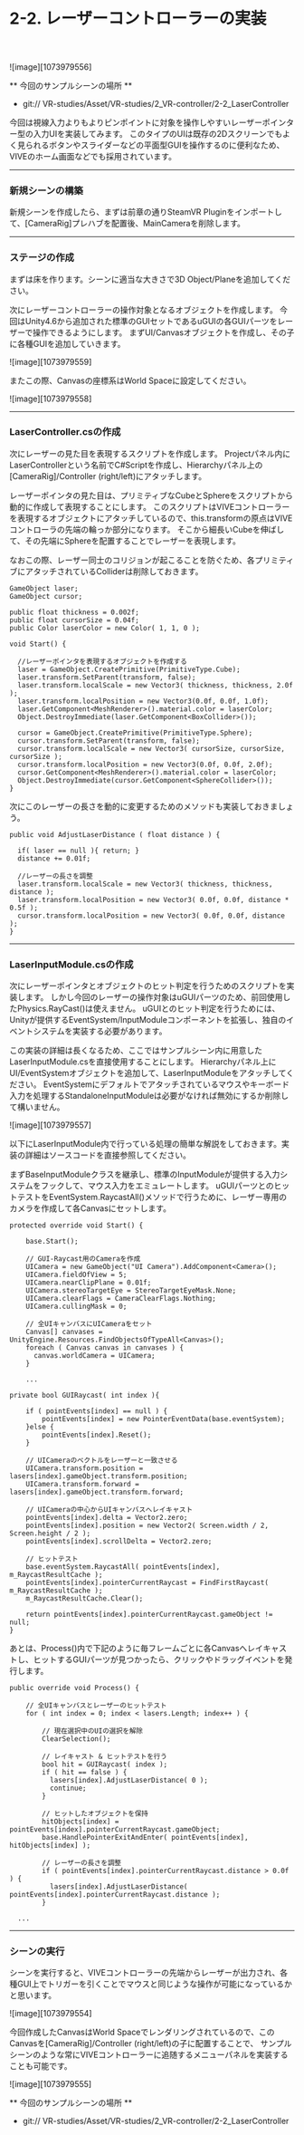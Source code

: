 # 2-2. レーザーコントローラーの実装  　　

![image][1073979556]

** 今回のサンプルシーンの場所 **
- git:// VR-studies/Asset/VR-studies/2_VR-controller/2-2_LaserController

今回は視線入力よりもよりピンポイントに対象を操作しやすいレーザーポインター型の入力UIを実装してみます。
このタイプのUIは既存の2Dスクリーンでもよく見られるボタンやスライダーなどの平面型GUIを操作するのに便利なため、VIVEのホーム画面などでも採用されています。

---
### 新規シーンの構築

新規シーンを作成したら、まずは前章の通りSteamVR Pluginをインポートして、[CameraRig]プレハブを配置後、MainCameraを削除します。

---
### ステージの作成

まずは床を作ります。シーンに適当な大きさで3D Object/Planeを追加してください。

次にレーザーコントローラーの操作対象となるオブジェクトを作成します。
今回はUnity4.6から追加された標準のGUIセットであるuGUIの各GUIパーツをレーザーで操作できるようにします。
まずUI/Canvasオブジェクトを作成し、その子に各種GUIを追加していきます。

![image][1073979559]

またこの際、Canvasの座標系はWorld Spaceに設定してください。

![image][1073979558]

---
### LaserController.csの作成  

次にレーザーの見た目を表現するスクリプトを作成します。
Projectパネル内にLaserControllerという名前でC#Scriptを作成し、Hierarchyパネル上の[CameraRig]/Controller (right/left)にアタッチします。

レーザーポインタの見た目は、プリミティブなCubeとSphereをスクリプトから動的に作成して表現することにします。
このスクリプトはVIVEコントローラーを表現するオブジェクトにアタッチしているので、this.transformの原点はVIVEコントローラの先端の輪っか部分になります。
そこから細長いCubeを伸ばして、その先端にSphereを配置することでレーザーを表現します。

なおこの際、レーザー同士のコリジョンが起こることを防ぐため、各プリミティブにアタッチされているColliderは削除しておきます。

```
GameObject laser;
GameObject cursor;

public float thickness = 0.002f;
public float cursorSize = 0.04f;
public Color laserColor = new Color( 1, 1, 0 );

void Start() {

  //レーザーポインタを表現するオブジェクトを作成する
  laser = GameObject.CreatePrimitive(PrimitiveType.Cube);
  laser.transform.SetParent(transform, false);
  laser.transform.localScale = new Vector3( thickness, thickness, 2.0f );
  laser.transform.localPosition = new Vector3(0.0f, 0.0f, 1.0f);
  laser.GetComponent<MeshRenderer>().material.color = laserColor;
  Object.DestroyImmediate(laser.GetComponent<BoxCollider>());

  cursor = GameObject.CreatePrimitive(PrimitiveType.Sphere);
  cursor.transform.SetParent(transform, false);
  cursor.transform.localScale = new Vector3( cursorSize, cursorSize, cursorSize );
  cursor.transform.localPosition = new Vector3(0.0f, 0.0f, 2.0f);
  cursor.GetComponent<MeshRenderer>().material.color = laserColor;
  Object.DestroyImmediate(cursor.GetComponent<SphereCollider>());
}
```

次にこのレーザーの長さを動的に変更するためのメソッドも実装しておきましょう。

```
public void AdjustLaserDistance ( float distance ) {

  if( laser == null ){ return; }
  distance += 0.01f;

  //レーザーの長さを調整
  laser.transform.localScale = new Vector3( thickness, thickness, distance );
  laser.transform.localPosition = new Vector3( 0.0f, 0.0f, distance * 0.5f );
  cursor.transform.localPosition = new Vector3( 0.0f, 0.0f, distance );
}
```

---
### LaserInputModule.csの作成  

次にレーザーポインタとオブジェクトのヒット判定を行うためのスクリプトを実装します。
しかし今回のレーザーの操作対象はuGUIパーツのため、前回使用したPhysics.RayCast()は使えません。
uGUIとのヒット判定を行うためには、Unityが提供するEventSystem/InputModuleコンポーネントを拡張し、独自のイベントシステムを実装する必要があります。

この実装の詳細は長くなるため、ここではサンプルシーン内に用意したLaserInputModule.csを直接使用することにします。
Hierarchyパネル上にUI/EventSystemオブジェクトを追加して、LaserInputModuleをアタッチしてください。
EventSystemにデフォルトでアタッチされているマウスやキーボード入力を処理するStandaloneInputModuleは必要がなければ無効にするか削除して構いません。

![image][1073979557]

以下にLaserInputModule内で行っている処理の簡単な解説をしておきます。実装の詳細はソースコードを直接参照してください。

まずBaseInputModuleクラスを継承し、標準のInputModuleが提供する入力システムをフックして、マウス入力をエミュレートします。
uGUIパーツとのヒットテストをEventSystem.RaycastAll()メソッドで行うために、レーザー専用のカメラを作成して各Canvasにセットします。

```
protected override void Start() {

    base.Start();

    // GUI-Raycast用のCameraを作成
    UICamera = new GameObject("UI Camera").AddComponent<Camera>();
    UICamera.fieldOfView = 5;
    UICamera.nearClipPlane = 0.01f;
    UICamera.stereoTargetEye = StereoTargetEyeMask.None;
    UICamera.clearFlags = CameraClearFlags.Nothing;
    UICamera.cullingMask = 0;

    // 全UIキャンバスにUICameraをセット
    Canvas[] canvases = UnityEngine.Resources.FindObjectsOfTypeAll<Canvas>();
    foreach ( Canvas canvas in canvases ) {
      canvas.worldCamera = UICamera;
    }

    ...
```

```
private bool GUIRaycast( int index ){

    if ( pointEvents[index] == null ) {
        pointEvents[index] = new PointerEventData(base.eventSystem);
    }else {
        pointEvents[index].Reset();
    }

    // UICameraのベクトルをレーザーと一致させる
    UICamera.transform.position = lasers[index].gameObject.transform.position;
    UICamera.transform.forward = lasers[index].gameObject.transform.forward;

    // UICameraの中心からUIキャンバスへレイキャスト
    pointEvents[index].delta = Vector2.zero;
    pointEvents[index].position = new Vector2( Screen.width / 2, Screen.height / 2 );
    pointEvents[index].scrollDelta = Vector2.zero;

    // ヒットテスト
    base.eventSystem.RaycastAll( pointEvents[index], m_RaycastResultCache );
    pointEvents[index].pointerCurrentRaycast = FindFirstRaycast( m_RaycastResultCache );
    m_RaycastResultCache.Clear();

    return pointEvents[index].pointerCurrentRaycast.gameObject != null;
}

```

あとは、Process()内で下記のように毎フレームごとに各Canvasへレイキャストし、ヒットするGUIパーツが見つかったら、クリックやドラッグイベントを発行します。

```
public override void Process() {

    // 全UIキャンバスとレーザーのヒットテスト
    for ( int index = 0; index < lasers.Length; index++ ) {

        // 現在選択中のUIの選択を解除
        ClearSelection();

        // レイキャスト & ヒットテストを行う
        bool hit = GUIRaycast( index );
        if ( hit == false ) {
          lasers[index].AdjustLaserDistance( 0 );
          continue;
        }

        // ヒットしたオブジェクトを保持
        hitObjects[index] = pointEvents[index].pointerCurrentRaycast.gameObject;
        base.HandlePointerExitAndEnter( pointEvents[index], hitObjects[index] );

        // レーザーの長さを調整
        if ( pointEvents[index].pointerCurrentRaycast.distance > 0.0f ) {
          lasers[index].AdjustLaserDistance( pointEvents[index].pointerCurrentRaycast.distance );
        }

  ...

```

---
### シーンの実行

シーンを実行すると、VIVEコントローラーの先端からレーザーが出力され、各種GUI上でトリガーを引くことでマウスと同じような操作が可能になっているかと思います。

![image][1073979554]

今回作成したCanvasはWorld Spaceでレンダリングされているので、このCanvasを[CameraRig]/Controller (right/left)の子に配置することで、
サンプルシーンのような常にVIVEコントローラーに追随するメニューパネルを実装することも可能です。

![image][1073979555]

** 今回のサンプルシーンの場所 **
- git:// VR-studies/Asset/VR-studies/2_VR-controller/2-2_LaserController
